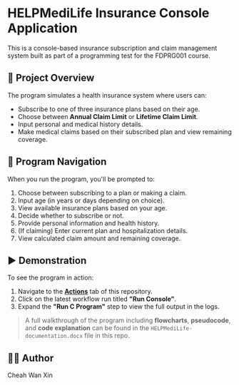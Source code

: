 # HELPMediLife Insurance Console Application

This is a console-based insurance subscription and claim management system built as part of a programming test for the FDPRG001 course.

## 📌 Project Overview

The program simulates a health insurance system where users can:
- Subscribe to one of three insurance plans based on their age.
- Choose between **Annual Claim Limit** or **Lifetime Claim Limit**.
- Input personal and medical history details.
- Make medical claims based on their subscribed plan and view remaining coverage.

## 🧭 Program Navigation

When you run the program, you'll be prompted to:
1. Choose between subscribing to a plan or making a claim.
2. Input age (in years or days depending on choice).
3. View available insurance plans based on your age.
4. Decide whether to subscribe or not.
5. Provide personal information and health history.
6. (If claiming) Enter current plan and hospitalization details.
7. View calculated claim amount and remaining coverage.

## ▶️ Demonstration 

To see the program in action:

1. Navigate to the **[Actions](../../actions)** tab of this repository.
2. Click on the latest workflow run titled **"Run Console"**.
3. Expand the **"Run C Program"** step to view the full output in the logs.

> A full walkthrough of the program including **flowcharts**, **pseudocode**, and **code explanation** can be found in the `HELPMediLife-documentation.docx` file in this repo.

## 👨‍💻 Author 
Cheah Wan Xin 

